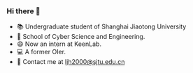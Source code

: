 ### Hi there 👋
* 📚 Undergraduate student of Shanghai Jiaotong University
* 🏫 School of Cyber Science and Engineering.
* 😄 Now an intern at KeenLab.
* 💻 A former OIer.
* 📧 Contact me at ljh2000@sjtu.edu.cn
<!--
**ljh2000/ljh2000** is a ✨ _special_ ✨ repository because its `README.md` (this file) appears on your GitHub profile.

Here are some ideas to get you started:

- 🔭 I’m currently working on ...
- 🌱 I’m currently learning ...
- 👯 I’m looking to collaborate on ...
- 🤔 I’m looking for help with ...
- 💬 Ask me about ...
- 📫 How to reach me: ...
- 😄 Pronouns: ...
- ⚡ Fun fact: ...
-->
